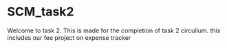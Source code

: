 # SCM_task2
Welcome to task 2.
This is made for the completion of task 2 circullum.
this includes our fee project on expense tracker
